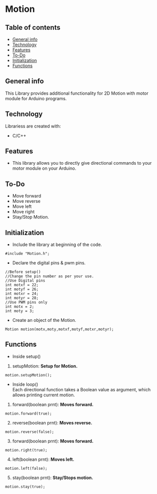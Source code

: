 # Motion

## Table of contents
* [General info](#general-info)
* [Technology](#technology)
* [Features](#features)
* [To-Do](#to-Do)
* [Initialization](#initialization)
* [Functions](#functions)

## General info
This Library provides additional functionality for 2D Motion with motor module for Arduino programs.

## Technology
Librariess are created with:
* C/C++

## Features
* This library allows you to directly give directional commands to your motor module on your Arduino.

## To-Do
* Move forward
* Move reverse
* Move left
* Move right
* Stay/Stop Motion.

## Initialization
* Include the library at beginning of the code.
```
#include "Motion.h";
```
* Declare the digital pins & pwm pins.
```
//Before setup()
//Change the pin number as per your use.
//Use Digital pins
int motxf = 22;
int motyf = 26;
int motxr = 24;
int motyr = 28;
//Use PWM pins only
int motx = 2;   
int moty = 3;
```
* Create an object of the Motion.
```
Motion motion(motx,moty,motxf,motyf,motxr,motyr);
```

## Functions
* Inside setup()<br>
1. setupMotion: <b>Setup for Motion.</b>
```
motion.setupMotion();
```
* Inside loop()<br>
Each directional function takes a Boolean value as argument, which allows printing current motion.<br>
1. forward(boolean prnt): <b>Moves forward. </b>
```
motion.forward(true);
```
2. reverse(boolean prnt): <b>Moves reverse. </b>
```
motion.reverse(false);
```
3. forward(boolean prnt): <b>Moves forward. </b>
```
motion.right(true);
```
4. left(boolean prnt): <b>Moves left. </b>
```
motion.left(false);
```
5. stay(boolean prnt): <b>Stay/Stops motion. </b>
```
motion.stay(true);
```
